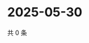 # 2025-05-30

共 0 条

<!-- BEGIN ZHIHUQUESTIONS -->
<!-- 最后更新时间 Fri May 30 2025 04:13:18 GMT+0800 (China Standard Time) -->

<!-- END ZHIHUQUESTIONS -->
